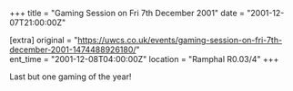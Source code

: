 +++
title = "Gaming Session on Fri 7th December 2001"
date = "2001-12-07T21:00:00Z"

[extra]
original = "https://uwcs.co.uk/events/gaming-session-on-fri-7th-december-2001-1474488926180/"    
ent_time = "2001-12-08T04:00:00Z"
location = "Ramphal R0.03/4"
+++

Last but one gaming of the year\!

